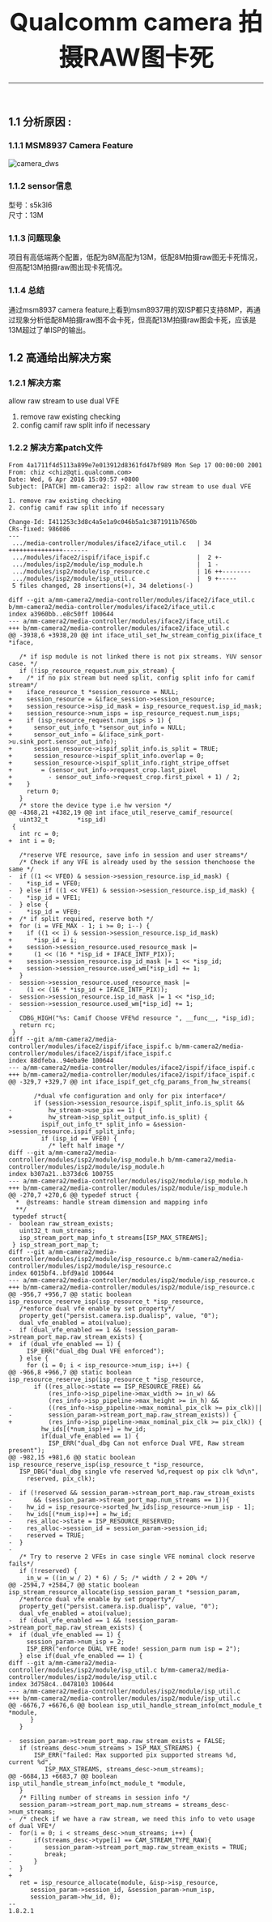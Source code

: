 # <center><font size=8>Qualcomm camera 拍摄RAW图卡死</font></center>
-----------------------------------------------------------------------------------
</br>

## 1.1 分析原因 :

### 1.1.1 MSM8937 Camera Feature

<img src="./msm8937_camera_feature.png" width = "" height = "" alt="camera_dws" align=center />

### 1.1.2 sensor信息
型号：s5k3l6 <br>
尺寸：13M <br>

### 1.1.3 问题现象
项目有高低端两个配置，低配为8M高配为13M，低配8M拍摄raw图无卡死情况，但高配13M拍摄raw图出现卡死情况。

### 1.1.4 总结
通过msm8937 camera feature上看到msm8937用的双ISP都只支持8MP，再通过现象分析低配8M拍摄raw图不会卡死，但高配13M拍摄raw图会卡死，应该是13M超过了单ISP的输出。

## 1.2 高通给出解决方案

### 1.2.1 解决方案
allow raw stream to use dual VFE <br>
1. remove raw existing checking <br>
2. config camif raw split info if necessary

### 1.2.2 解决方案patch文件

	From 4a1711f4d5113a899e7e013912d8361fd47bf989 Mon Sep 17 00:00:00 2001
	From: chiz <chiz@qti.qualcomm.com>
	Date: Wed, 6 Apr 2016 15:09:57 +0800
	Subject: [PATCH] mm-camera2: isp2: allow raw stream to use dual VFE
	
	1. remove raw existing checking
	2. config camif raw split info if necessary
	
	Change-Id: I411253c3d8c4a5e1a9c046b5a1c3871911b7650b
	CRs-fixed: 986086
	---
	 .../media-controller/modules/iface2/iface_util.c   | 34 +++++++++++++++-------
	 .../modules/iface2/ispif/iface_ispif.c             |  2 +-
	 .../modules/isp2/module/isp_module.h               |  1 -
	 .../modules/isp2/module/isp_resource.c             | 16 ++--------
	 .../modules/isp2/module/isp_util.c                 |  9 +-----
	 5 files changed, 28 insertions(+), 34 deletions(-)
	
	diff --git a/mm-camera2/media-controller/modules/iface2/iface_util.c b/mm-camera2/media-controller/modules/iface2/iface_util.c
	index a3960bb..e8c50ff 100644
	--- a/mm-camera2/media-controller/modules/iface2/iface_util.c
	+++ b/mm-camera2/media-controller/modules/iface2/iface_util.c
	@@ -3938,6 +3938,20 @@ int iface_util_set_hw_stream_config_pix(iface_t *iface,
	 
	   /* if isp module is not linked there is not pix streams. YUV sensor case. */
	   if (!isp_resource_request.num_pix_stream) {
	+    /* if no pix stream but need split, config split info for camif stream*/
	+    iface_resource_t *session_resource = NULL;
	+    session_resource = &iface_session->session_resource;
	+    session_resource->isp_id_mask = isp_resource_request.isp_id_mask;
	+    session_resource->num_isps = isp_resource_request.num_isps;
	+    if (isp_resource_request.num_isps > 1) {
	+      sensor_out_info_t *sensor_out_info = NULL;
	+      sensor_out_info = &(iface_sink_port->u.sink_port.sensor_out_info);
	+      session_resource->ispif_split_info.is_split = TRUE;
	+      session_resource->ispif_split_info.overlap = 0;
	+      session_resource->ispif_split_info.right_stripe_offset
	+        = (sensor_out_info->request_crop.last_pixel
	+          - sensor_out_info->request_crop.first_pixel + 1) / 2;
	+    }
	     return 0;
	   }
	   /* store the device type i.e hw version */
	@@ -4368,21 +4382,19 @@ int iface_util_reserve_camif_resource(
	   uint32_t        *isp_id)
	 {
	   int rc = 0;
	+  int i = 0;
	 
	   /*reserve VFE resource, save info in session and user streams*/
	   /* Check if any VFE is already used by the session thenchoose the same */
	-  if ((1 << VFE0) & session->session_resource.isp_id_mask) {
	-    *isp_id = VFE0;
	-  } else if ((1 << VFE1) & session->session_resource.isp_id_mask) {
	-    *isp_id = VFE1;
	-  } else {
	-    *isp_id = VFE0;
	+  /* if split required, reserve both */
	+  for (i = VFE_MAX - 1; i >= 0; i--) {
	+    if ((1 << i) & session->session_resource.isp_id_mask)
	+      *isp_id = i;
	+    session->session_resource.used_resource_mask |=
	+      (1 << (16 * *isp_id + IFACE_INTF_PIX));
	+    session->session_resource.isp_id_mask |= 1 << *isp_id;
	+    session->session_resource.used_wm[*isp_id] += 1;
	   }
	-  session->session_resource.used_resource_mask |=
	-    (1 << (16 * *isp_id + IFACE_INTF_PIX));
	-  session->session_resource.isp_id_mask |= 1 << *isp_id;
	-  session->session_resource.used_wm[*isp_id] += 1;
	-
	   CDBG_HIGH("%s: Camif Choose VFE%d resource ", __func__, *isp_id);
	   return rc;
	 }
	diff --git a/mm-camera2/media-controller/modules/iface2/ispif/iface_ispif.c b/mm-camera2/media-controller/modules/iface2/ispif/iface_ispif.c
	index 88dfeba..94eba9e 100644
	--- a/mm-camera2/media-controller/modules/iface2/ispif/iface_ispif.c
	+++ b/mm-camera2/media-controller/modules/iface2/ispif/iface_ispif.c
	@@ -329,7 +329,7 @@ int iface_ispif_get_cfg_params_from_hw_streams(
	 
	       /*dual vfe configuration and only for pix interface*/
	       if (session->session_resource.ispif_split_info.is_split &&
	-          hw_stream->use_pix == 1) {
	+          hw_stream->isp_split_output_info.is_split) {
	         ispif_out_info_t* split_info = &session->session_resource.ispif_split_info;
	         if (isp_id == VFE0) {
	           /* left half image */
	diff --git a/mm-camera2/media-controller/modules/isp2/module/isp_module.h b/mm-camera2/media-controller/modules/isp2/module/isp_module.h
	index b307a21..b373dc6 100755
	--- a/mm-camera2/media-controller/modules/isp2/module/isp_module.h
	+++ b/mm-camera2/media-controller/modules/isp2/module/isp_module.h
	@@ -270,7 +270,6 @@ typedef struct {
	  *  @streams: handle stream dimension and mapping info
	  **/
	 typedef struct{
	-  boolean raw_stream_exists;
	   uint32_t num_streams;
	   isp_stream_port_map_info_t streams[ISP_MAX_STREAMS];
	 } isp_stream_port_map_t;
	diff --git a/mm-camera2/media-controller/modules/isp2/module/isp_resource.c b/mm-camera2/media-controller/modules/isp2/module/isp_resource.c
	index 6015bf4..bfd9a1d 100644
	--- a/mm-camera2/media-controller/modules/isp2/module/isp_resource.c
	+++ b/mm-camera2/media-controller/modules/isp2/module/isp_resource.c
	@@ -956,7 +956,7 @@ static boolean isp_resource_reserve_isp(isp_resource_t *isp_resource,
	   /*enforce dual vfe enable by set property*/
	   property_get("persist.camera.isp.dualisp", value, "0");
	   dual_vfe_enabled = atoi(value);
	-  if (dual_vfe_enabled == 1 && !session_param->stream_port_map.raw_stream_exists) {
	+  if (dual_vfe_enabled == 1) {
	     ISP_ERR("dual_dbg Dual VFE enforced");
	   } else {
	     for (i = 0; i < isp_resource->num_isp; i++) {
	@@ -966,8 +966,7 @@ static boolean isp_resource_reserve_isp(isp_resource_t *isp_resource,
	       if ((res_alloc->state == ISP_RESOURCE_FREE) &&
	           (res_info->isp_pipeline->max_width >= in_w) &&
	           (res_info->isp_pipeline->max_height >= in_h) &&
	-          ((res_info->isp_pipeline->max_nominal_pix_clk >= pix_clk)||
	-          session_param->stream_port_map.raw_stream_exists)) {
	+          (res_info->isp_pipeline->max_nominal_pix_clk >= pix_clk)) {
	         hw_ids[(*num_isp)++] = hw_id;
	         if(dual_vfe_enabled == 1) {
	           ISP_ERR("dual_dbg Can not enforce Dual VFE, Raw stream present");
	@@ -982,15 +981,6 @@ static boolean isp_resource_reserve_isp(isp_resource_t *isp_resource,
	   ISP_DBG("dual_dbg single vfe reserved %d,request op pix clk %d\n",
	     reserved, pix_clk);
	 
	-  if (!reserved && session_param->stream_port_map.raw_stream_exists
	-      && (session_param->stream_port_map.num_streams == 1)){
	-    hw_id = isp_resource->sorted_hw_ids[isp_resource->num_isp - 1];
	-    hw_ids[(*num_isp)++] = hw_id;
	-    res_alloc->state = ISP_RESOURCE_RESERVED;
	-    res_alloc->session_id = session_param->session_id;
	-    reserved = TRUE;
	-  }
	-
	   /* Try to reserve 2 VFEs in case single VFE nominal clock reserve fails*/
	   if (!reserved) {
	     in_w = ((in_w / 2) * 6) / 5; /* width / 2 + 20% */
	@@ -2594,7 +2584,7 @@ static boolean isp_stream_resource_allocate(isp_session_param_t *session_param,
	   /*enforce dual vfe enable by set property*/
	   property_get("persist.camera.isp.dualisp", value, "0");
	   dual_vfe_enabled = atoi(value);
	-  if (dual_vfe_enabled == 1 && !session_param->stream_port_map.raw_stream_exists) {
	+  if (dual_vfe_enabled == 1) {
	     session_param->num_isp = 2;
	     ISP_ERR("enforce DUAL VFE mode! session_parm num isp = 2");
	   } else if(dual_vfe_enabled == 1) {
	diff --git a/mm-camera2/media-controller/modules/isp2/module/isp_util.c b/mm-camera2/media-controller/modules/isp2/module/isp_util.c
	index 3d758c4..0478103 100644
	--- a/mm-camera2/media-controller/modules/isp2/module/isp_util.c
	+++ b/mm-camera2/media-controller/modules/isp2/module/isp_util.c
	@@ -6676,7 +6676,6 @@ boolean isp_util_handle_stream_info(mct_module_t *module,
	      }
	   }
	 
	-  session_param->stream_port_map.raw_stream_exists = FALSE;
	   if (streams_desc->num_streams > ISP_MAX_STREAMS) {
	       ISP_ERR("failed: Max supported pix supported streams %d, current %d",
	          ISP_MAX_STREAMS, streams_desc->num_streams);
	@@ -6684,13 +6683,7 @@ boolean isp_util_handle_stream_info(mct_module_t *module,
	   }
	   /* Filling number of streams in session info */
	   session_param->stream_port_map.num_streams = streams_desc->num_streams;
	-  /* check if we have a raw stream, we need this info to veto usage of dual VFE*/
	-  for(i = 0; i < streams_desc->num_streams; i++) {
	-      if(streams_desc->type[i] == CAM_STREAM_TYPE_RAW){
	-         session_param->stream_port_map.raw_stream_exists = TRUE;
	-         break;
	-      }
	-  }
	+
	   ret = isp_resource_allocate(module, &isp->isp_resource,
	      session_param->session_id, &session_param->num_isp,
	      session_param->hw_id, 0);
	-- 
	1.8.2.1

